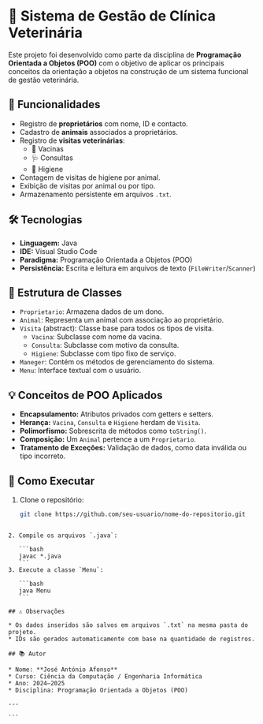 # 🐾 Sistema de Gestão de Clínica Veterinária

Este projeto foi desenvolvido como parte da disciplina de **Programação Orientada a Objetos (POO)** com o objetivo de aplicar os principais conceitos da orientação a objetos na construção de um sistema funcional de gestão veterinária.

## 📌 Funcionalidades

- Registro de **proprietários** com nome, ID e contacto.
- Cadastro de **animais** associados a proprietários.
- Registro de **visitas veterinárias**:
  - 💉 Vacinas
  - 🩺 Consultas
  - 🛁 Higiene
- Contagem de visitas de higiene por animal.
- Exibição de visitas por animal ou por tipo.
- Armazenamento persistente em arquivos `.txt`.

## 🛠 Tecnologias

- **Linguagem:** Java
- **IDE:** Visual Studio Code
- **Paradigma:** Programação Orientada a Objetos (POO)
- **Persistência:** Escrita e leitura em arquivos de texto (`FileWriter`/`Scanner`)

## 🧱 Estrutura de Classes

- `Proprietario`: Armazena dados de um dono.
- `Animal`: Representa um animal com associação ao proprietário.
- `Visita` (abstract): Classe base para todos os tipos de visita.
  - `Vacina`: Subclasse com nome da vacina.
  - `Consulta`: Subclasse com motivo da consulta.
  - `Higiene`: Subclasse com tipo fixo de serviço.
- `Maneger`: Contém os métodos de gerenciamento do sistema.
- `Menu`: Interface textual com o usuário.

## 💡 Conceitos de POO Aplicados

- **Encapsulamento:** Atributos privados com getters e setters.
- **Herança:** `Vacina`, `Consulta` e `Higiene` herdam de `Visita`.
- **Polimorfismo:** Sobrescrita de métodos como `toString()`.
- **Composição:** Um `Animal` pertence a um `Proprietario`.
- **Tratamento de Exceções:** Validação de dados, como data inválida ou tipo incorreto.

## 📂 Como Executar

1. Clone o repositório:
   ```bash
   git clone https://github.com/seu-usuario/nome-do-repositorio.git
````

2. Compile os arquivos `.java`:

   ```bash
   javac *.java
   ```
3. Execute a classe `Menu`:

   ```bash
   java Menu
   ```

## ⚠️ Observações

* Os dados inseridos são salvos em arquivos `.txt` na mesma pasta do projeto.
* IDs são gerados automaticamente com base na quantidade de registros.

## 📚 Autor

* Nome: **José António Afonso**
* Curso: Ciência da Computação / Engenharia Informática
* Ano: 2024–2025
* Disciplina: Programação Orientada a Objetos (POO)

---

```


